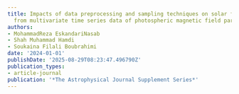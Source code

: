 ```yaml
---
title: Impacts of data preprocessing and sampling techniques on solar flare prediction
  from multivariate time series data of photospheric magnetic field parameters
authors:
- MohammadReza EskandariNasab
- Shah Muhammad Hamdi
- Soukaina Filali Boubrahimi
date: '2024-01-01'
publishDate: '2025-08-29T08:23:47.496790Z'
publication_types:
- article-journal
publication: '*The Astrophysical Journal Supplement Series*'
---
```

